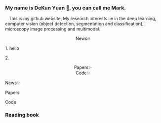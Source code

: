 ###  My name is DeKun Yuan 👋, you can call me Mark.
<div background-color='#666666'> 
  <p font-size='36px'>
    &nbsp&nbsp This is my github website, My research interests lie in the deep learning, computer vision (object detection, segmentation and classification), microscopy image processing and multimodal.
 <p>
   <div >
     <p align="center">News🔥</p>
     <p>1. hello</p>
     <p>2.</p>
   </div>
  <div align="center">Papers✨</div>
  <div align="center">Code✨</div>
</div>

<p>News✨<p>
<p>Papers<p>
<p>Code<p>

### Reading book
<!--
**sdydk/sdydk** is a ✨ _special_ ✨ repository because its `README.md` (this file) appears on your GitHub profile.

Here are some ideas to get you started:

- 🔭 I’m currently working on ...
- 🌱 I’m currently learning ...
- 👯 I’m looking to collaborate on ...
- 🤔 I’m looking for help with ...
- 💬 Ask me about ...
- 📫 How to reach me: ...
- 😄 Pronouns: ...
- ⚡ Fun fact: ...
-->

